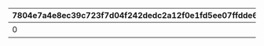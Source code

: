|7804e7a4e8ec39c723f7d04f242dedc2a12f0e1fd5ee07ffdde6715fbab79993|66eda6777d2db2576a735c380b25ddbc521e6d32fa9c3beb576ad9d22347d4ca|9418dcb5617cc0983d9d4d08bf7c0c4d1d0b33ad2ba24bc9e6e451d670ea02b7|8bf7561d05f09dbc8ef235ccb416791b62ea62a6a645e0c6ef32369cb73bfc80|ecc8ae287909c7de4eb28332401823b9da596760c942194864b2a7003bc0da86|879d650e8fbc94091f178532a65e75062fffc57ce9eb9945fa681e82b7e758a9|9204c8994498c7004b64300dc79bdd3911d812902e3c87eeb9283a1af5084e85|216421ba1a5ae183fd3b764a5be256b70ce1dee2f0b66a3620eefc2db5e93b7a|d2b1b28577aa858787fed509b2e2fa16bec2e588797f1300e9703fbbe8730a71|21b20d36dadc97dfbef75197a4f6b633c45bbcfca6882df16f4fa3e930904695|1dcde9ec7e2197a97c9fc8b06503465380ce1c549466321bc36096f7fd004826|916e34c1abc4e89a78fb936e61fae3c25912ac8fe3795e134f46a1fe75092954|f001a57dbfb71bc8dbd19e27311a02997a2ecdc1788869d2398525dda16baa3c|8275aaab9288f70f768f33a42b5f8976eb02a0cde4f5bbfab316634eb16578a2|34811ecbe5eba6c1bbaba142fe541a59df5dea3dae9866f6744460a85ff4790d|0f3cb286831fadbcd00fd2bb513620183f69901ac0315e370f8ee38b9702018b|bb3963726aab651a8cc80b06bc7db1bb2079495edfb6bc8ed3141cc2135bf153|085b7c88d952c26175aee7867bd68c3b86fc58180de42aaaf8273beb1a54521b|700ffc6b96c2fccc8b35eb13ef0c1021b02007a9e2c226d8eab2abdf9d1096a4|
| --- | --- | --- | --- | --- | --- | --- | --- | --- | --- | --- | --- | --- | --- | --- | --- | --- | --- | --- |
|0|0|7|0|1|0|0|0|0|0|0|0|0|二人のお手伝いの合計で200000pt獲得しよう|200000|0|1113|15|0|